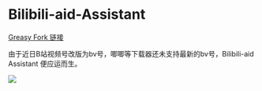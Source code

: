 # Bilibili-aid-Assistant
[Greasy Fork 链接](https://greasyfork.org/zh-CN/scripts/398591-bilibili-aid-assistant)

由于近日B站视频号改版为bv号，唧唧等下载器还未支持最新的bv号，Bilibili-aid Assistant 便应运而生。

![](https://i.loli.net/2020/03/24/fTB4YcLEQM7rgCU.png)
